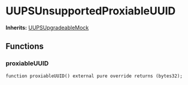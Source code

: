 # UUPSUnsupportedProxiableUUID
**Inherits:**
[UUPSUpgradeableMock](/lib/openzeppelin-contracts/contracts/mocks/proxy/UUPSUpgradeableMock.sol/contract.UUPSUpgradeableMock.md)


## Functions
### proxiableUUID


```solidity
function proxiableUUID() external pure override returns (bytes32);
```


